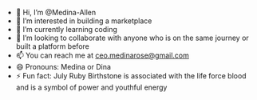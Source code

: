 - 👋 Hi, I’m @Medina-Allen
- 👀 I’m interested in building a marketplace
- 🌱 I’m currently learning coding
- 💞️ I’m looking to collaborate with anyone who is on the same journey or built a platform before
- 📫 You can reach me at ceo.medinarose@gmail.com
- 😄 Pronouns: Medina or Dina
- ⚡ Fun fact: July Ruby Birthstone is associated with the life force blood and is a symbol of power and youthful energy

<!---
Medina-Allen/Medina-Allen is a ✨ special ✨ repository because its `README.md` (this file) appears on your GitHub profile.
You can click the Preview link to take a look at your changes.
--->
